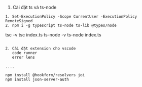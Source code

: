 1. Cài đặt ts và ts-node

```
1. Set-ExecutionPolicy -Scope CurrentUser -ExecutionPolicy RemoteSigned
2. npm i -g typescript ts-node ts-lib @types/node

```

tsc -v
tsc index.ts
ts-node -v
ts-node index.ts

```

2. Cài đặt extension cho vscode
   code runner
   error lens

....

npm install @hookform/resolvers joi
npm install json-server-auth
```
